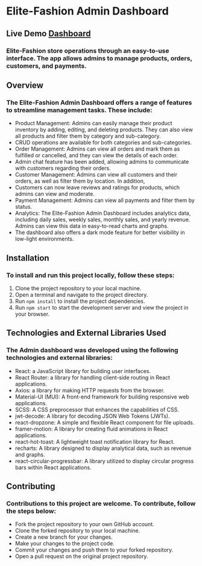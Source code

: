 # Elite-Fashion Admin Dashboard

## Live Demo [Dashboard](https://elite-fashion-admin.vercel.app/)

###  Elite-Fashion store operations through an easy-to-use interface. The app allows admins to manage products, orders, customers, and payments.

## Overview

### The Elite-Fashion Admin Dashboard offers a range of features to streamline management tasks. These include:

- Product Management: Admins can easily manage their product inventory by adding, editing, and deleting products. They can also view all products and filter them by category and sub-category.
-  CRUD operations are available for both categories and sub-categories.
- Order Management: Admins can view all orders and mark them as fulfilled or cancelled, and they can view the details of each order.
- Admin chat feature has been added, allowing admins to communicate with customers regarding their orders.
- Customer Management: Admins can view all customers and their orders, as well as filter them by location. In addition, 
- Customers can now leave reviews and ratings for products, which admins can view and moderate.
- Payment Management: Admins can view all payments and filter them by status.
- Analytics: The Elite-Fashion Admin Dashboard includes analytics data, including daily sales, weekly sales, monthly sales, and yearly revenue. Admins can view this data in easy-to-read charts and graphs.
- The dashboard also offers a dark mode feature for better visibility in low-light environments.

## Installation

### To install and run this project locally, follow these steps:

1. Clone the project repository to your local machine.
2. Open a terminal and navigate to the project directory.
3. Run `npm install` to install the project dependencies.
4. Run `npm start` to start the development server and view the project in your browser.

## Technologies and External Libraries Used

### The Admin dashboard was developed using the following technologies and external libraries:

- React: a JavaScript library for building user interfaces.
- React Router: a library for handling client-side routing in React applications.
- Axios: a library for making HTTP requests from the browser.
- Material-UI (MUI): A front-end framework for building responsive web applications.
- SCSS: A CSS preprocessor that enhances the capabilities of CSS.
- jwt-decode: A library for decoding JSON Web Tokens (JWTs).
- react-dropzone: A simple and flexible React component for file uploads.
- framer-motion: A library for creating fluid animations in React applications.
- react-hot-toast: A lightweight toast notification library for React.
- recharts: A library designed to display analytical data, such as revenue and graphs.
- react-circular-progressbar:  A library utilized to display circular progress bars within React applications.


## Contributing

### Contributions to this project are welcome. To contribute, follow the steps below:
- Fork the project repository to your own GitHub account.
- Clone the forked repository to your local machine.
- Create a new branch for your changes.
- Make your changes to the project code.
- Commit your changes and push them to your forked repository.
- Open a pull request on the original project repository. 
